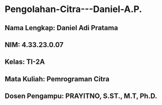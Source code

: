 # Pengolahan-Citra---Daniel-A.P.
## Nama Lengkap: Daniel Adi Pratama
## NIM: 4.33.23.0.07
## Kelas: TI-2A
## Mata Kuliah: Pemrograman Citra
## Dosen Pengampu: PRAYITNO, S.ST., M.T, Ph.D.
